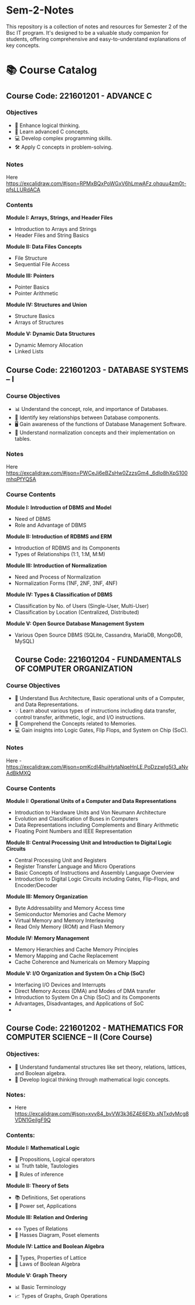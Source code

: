# Sem-2-Notes
This repository is a collection of notes and resources for Semester 2 of the Bsc IT program. It's designed to be a valuable study companion for students, offering comprehensive and easy-to-understand explanations of key concepts.
# 📚 Course Catalog

## Course Code: 221601201 - ADVANCE C

### Objectives
- 🧠 Enhance logical thinking.
- 📖 Learn advanced C concepts.
- 💻 Develop complex programming skills.
- 🛠️ Apply C concepts in problem-solving.

### Notes
Here https://excalidraw.com/#json=RPMxBQxPoWGxV6hLmwAFz,ohquu4zm0t-pfsLLURdACA

### Contents

**Module I: Arrays, Strings, and Header Files**
- Introduction to Arrays and Strings
- Header Files and String Basics

**Module II: Data Files Concepts**
- File Structure
- Sequential File Access

**Module III: Pointers**
- Pointer Basics
- Pointer Arithmetic

**Module IV: Structures and Union**
- Structure Basics
- Arrays of Structures

**Module V: Dynamic Data Structures**
- Dynamic Memory Allocation
- Linked Lists

## Course Code: 221601203 - DATABASE SYSTEMS – I

### Course Objectives
- 📊 Understand the concept, role, and importance of Databases.
- 🔄 Identify key relationships between Database components.
- 🖥️ Gain awareness of the functions of Database Management Software.
- 📏 Understand normalization concepts and their implementation on tables.

### Notes
Here https://excalidraw.com/#json=PWCeJi6eBZsHw0ZzzsGm4,_6dIo8hXpS100mhqPfYQSA

### Course Contents

**Module I: Introduction of DBMS and Model**
- Need of DBMS
- Role and Advantage of DBMS

**Module II: Introduction of RDBMS and ERM**
- Introduction of RDBMS and its Components
- Types of Relationships (1:1, 1:M, M:M)

**Module III: Introduction of Normalization**
- Need and Process of Normalization
- Normalization Forms (1NF, 2NF, 3NF, 4NF)

**Module IV: Types & Classification of DBMS**
- Classification by No. of Users (Single-User, Multi-User)
- Classification by Location (Centralized, Distributed)

**Module V: Open Source Database Management System**
- Various Open Source DBMS (SQLite, Cassandra, MariaDB, MongoDB, MySQL)

  ## Course Code: 221601204 - FUNDAMENTALS OF COMPUTER ORGANIZATION

### Course Objectives
- 🚌 Understand Bus Architecture, Basic operational units of a Computer, and Data Representations.
- 💡 Learn about various types of instructions including data transfer, control transfer, arithmetic, logic, and I/O instructions.
- 🧠 Comprehend the Concepts related to Memories.
- 💻 Gain insights into Logic Gates, Flip Flops, and System on Chip (SoC).

### Notes
Here - https://excalidraw.com/#json=pmKcdI4huiHytaNqeHnLE,PoDzzwIg5I3_aNvAdBkMXQ

### Course Contents

**Module I: Operational Units of a Computer and Data Representations**
- Introduction to Hardware Units and Von Neumann Architecture
- Evolution and Classification of Buses in Computers
- Data Representations including Complements and Binary Arithmetic
- Floating Point Numbers and IEEE Representation

**Module II: Central Processing Unit and Introduction to Digital Logic Circuits**
- Central Processing Unit and Registers
- Register Transfer Language and Micro Operations
- Basic Concepts of Instructions and Assembly Language Overview
- Introduction to Digital Logic Circuits including Gates, Flip-Flops, and Encoder/Decoder

**Module III: Memory Organization**
- Byte Addressability and Memory Access time
- Semiconductor Memories and Cache Memory
- Virtual Memory and Memory Interleaving
- Read Only Memory (ROM) and Flash Memory

**Module IV: Memory Management**
- Memory Hierarchies and Cache Memory Principles
- Memory Mapping and Cache Replacement
- Cache Coherence and Numericals on Memory Mapping

**Module V: I/O Organization and System On a Chip (SoC)**
- Interfacing I/O Devices and Interrupts
- Direct Memory Access (DMA) and Modes of DMA transfer
- Introduction to System On a Chip (SoC) and its Components
- Advantages, Disadvantages, and Applications of SoC
- 
## Course Code: 221601202 - MATHEMATICS FOR COMPUTER SCIENCE – II (Core Course)

### Objectives:
- 🧮 Understand fundamental structures like set theory, relations, lattices, and Boolean algebra.
- 🤔 Develop logical thinking through mathematical logic concepts.


### Notes:
- Here https://excalidraw.com/#json=xvv84_bvVW3k36Z4E6EXb,sNTxdyMcg8VDN1GeiIgF9Q


### Contents:

**Module I: Mathematical Logic**
- 📐 Propositions, Logical operators
- 📊 Truth table, Tautologies
- 🧠 Rules of inference

**Module II: Theory of Sets**
- 📚 Definitions, Set operations
- 🎯 Power set, Applications

**Module III: Relation and Ordering**
- ↔️ Types of Relations
- 🛑 Hasses Diagram, Poset elements

**Module IV: Lattice and Boolean Algebra**
- 🔷 Types, Properties of Lattice
- 🔑 Laws of Boolean Algebra

**Module V: Graph Theory**
- 📊 Basic Terminology
- 📈 Types of Graphs, Graph Operations

